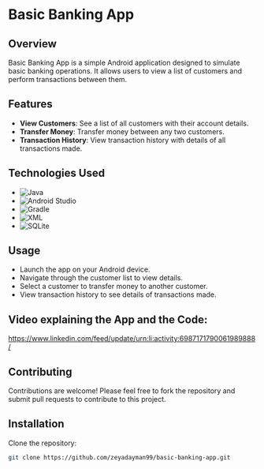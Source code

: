 # Basic Banking App

## Overview

Basic Banking App is a simple Android application designed to simulate basic banking operations. It allows users to view a list of customers and perform transactions between them.

## Features

- **View Customers**: See a list of all customers with their account details.
- **Transfer Money**: Transfer money between any two customers.
- **Transaction History**: View transaction history with details of all transactions made.


## Technologies Used

- ![Java](https://img.shields.io/badge/-Java-007396?style=flat&logo=java&logoColor=white)
- ![Android Studio](https://img.shields.io/badge/-Android%20Studio-3DDC84?style=flat&logo=android-studio&logoColor=white)
- ![Gradle](https://img.shields.io/badge/-Gradle-02303A?style=flat&logo=gradle&logoColor=white)
- ![XML](https://img.shields.io/badge/-XML-44B3F6?style=flat&logo=xml&logoColor=white)
- ![SQLite](https://img.shields.io/badge/-SQLite-003B57?style=flat&logo=sqlite&logoColor=white)

## Usage

- Launch the app on your Android device.
- Navigate through the customer list to view details.
- Select a customer to transfer money to another customer.
- View transaction history to see details of transactions made.

## Video explaining the App and the Code: 
https://www.linkedin.com/feed/update/urn:li:activity:6987171790061989888/ 

## Contributing

Contributions are welcome! Please feel free to fork the repository and submit pull requests to contribute to this project.

## Installation

Clone the repository:
   ```bash
   git clone https://github.com/zeyadayman99/basic-banking-app.git


   
